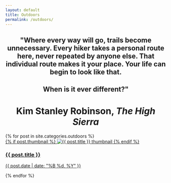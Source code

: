 ```yaml
---
layout: default
title: Outdoors
permalink: /outdoors/
---
```


<h2 style="text-align: center;">"Where every way will go, trails become unnecessary. Every hiker takes a personal route here, never repeated by anyone else. That individual route makes it your place. Your life can begin to look like that. </h2>
<h2 style="text-align: center;">When is it ever different?"</h2>

<h1 style="text-align: center;">Kim Stanley Robinson, <em>The High Sierra</em></h1>

<!-- <div class="post-grid">
  {% for post in site.categories.outdoors %}
    <div class="post-item">
      <a href="{{ post.url }}">
        {% if post.thumbnail %}
          <img src="{{ post.thumbnail }}" alt="{{ post.title }} thumbnail">
        {% endif %}
        <h2>{{ post.title }}</h2>
      </a>
      <p>{{ post.date | date: "%B %d, %Y" }}</p>
    </div>
  {% endfor %}
</div> -->

<div class="post-grid">
  {% for post in site.categories.outdoors %}
    <div class="post-item">
      <a href="{{ post.url }}">
        {% if post.thumbnail %}
          <img src="{{ post.thumbnail }}" alt="{{ post.title }} thumbnail">
        {% endif %}
        <div class="post-content">
          <h3 class="post-title">{{ post.title }}</h3>
          <p class="post-description">{{ post.date | date: "%B %d, %Y" }}</p>
          </div>
      </a>
    </div>
  {% endfor %}
</div>

<link rel="stylesheet" href="/assets/css/style.css">